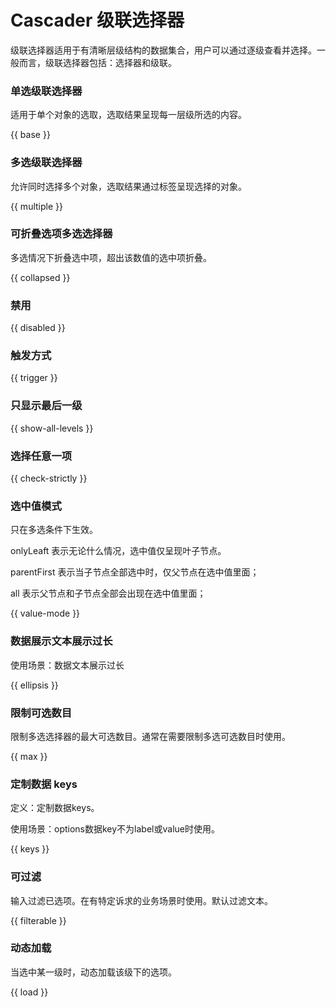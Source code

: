 # Cascader 级联选择器

级联选择器适用于有清晰层级结构的数据集合，用户可以通过逐级查看并选择。一般而言，级联选择器包括：选择器和级联。

### 单选级联选择器

适用于单个对象的选取，选取结果呈现每一层级所选的内容。

{{ base }}

### 多选级联选择器

允许同时选择多个对象，选取结果通过标签呈现选择的对象。

{{ multiple }}

### 可折叠选项多选选择器

多选情况下折叠选中项，超出该数值的选中项折叠。

{{ collapsed }}

### 禁用

{{ disabled }}

### 触发方式

{{ trigger }}

### 只显示最后一级

{{ show-all-levels }}

### 选择任意一项

{{ check-strictly }}

### 选中值模式

只在多选条件下生效。

onlyLeaft 表示无论什么情况，选中值仅呈现叶子节点。

parentFirst 表示当子节点全部选中时，仅父节点在选中值里面；

all 表示父节点和子节点全部会出现在选中值里面；

{{ value-mode }}


### 数据展示文本展示过长

使用场景：数据文本展示过长

{{ ellipsis }}

### 限制可选数目

限制多选选择器的最大可选数目。通常在需要限制多选可选数目时使用。

{{ max }}

### 定制数据 keys

定义：定制数据keys。

使用场景：options数据key不为label或value时使用。

{{ keys }}

### 可过滤

输入过滤已选项。在有特定诉求的业务场景时使用。默认过滤文本。

{{ filterable }}


### 动态加载

当选中某一级时，动态加载该级下的选项。

{{ load }}
